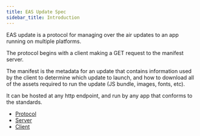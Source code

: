 ```yaml
---
title: EAS Update Spec
sidebar_title: Introduction
---
```

EAS update is a protocol for managing over the air updates to an app running on multiple platforms. 

The protocol begins with a client making a GET request to the manifest server.

The manifest is the metadata for an update that contains information used by the client to determine which update to launch, and how to download all of the assets required to run the update (JS bundle, images, fonts, etc).


It can be hosted at any http endpoint, and run by any app that  conforms to the standards.

- [Protocol](protocol.md)
- [Server](server.md)
- [Client](client.md) 